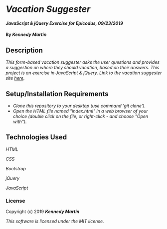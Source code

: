 # _Vacation Suggester_

#### _JavaScript & jQuery Exercise for Epicodus, 09/23/2019_

#### By _**Kennedy Martin**_

## Description

_This form-based vacation suggester asks the user questions and provides a suggestion on where they should vacation, based on their answers. This project is an exercise in JavaScript & jQuery. Link to the vacation suggester site [here](https://kennedymartin.github.io/vacation-suggester/)._

## Setup/Installation Requirements

* _Clone this repository to your desktop (use command 'git clone')._
* _Open the HTML file named "index.html" in a web browser of your choice (double click on the file, or right-click - and choose "Open with")._

## Technologies Used

_HTML_

_CSS_

_Bootstrap_

_jQuery_

_JavaScript_

### License

Copyright (c) 2019 **_Kennedy Martin_**

*This software is licensed under the MIT license.*
